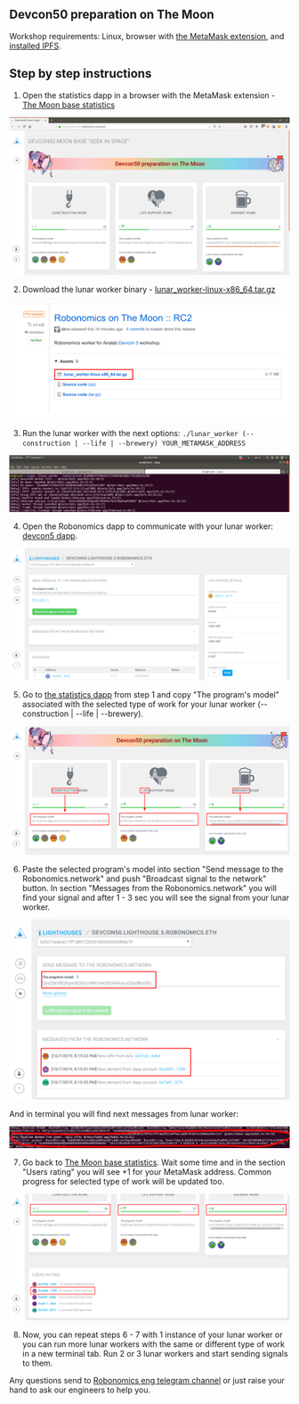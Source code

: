 Devcon50 preparation on The Moon
--------------------------------

Workshop requirements: Linux, browser with [the MetaMask extension](https://metamask.io/), and [installed IPFS](https://docs.ipfs.io/guides/guides/install/).

## Step by step instructions

1. Open the statistics dapp in a browser with the MetaMask extension - [The Moon base statistics](http://devcon5.robonomics.network)

![statistics dapp](https://github.com/airalab/devcon5/raw/master/pic/step-1.png)

2. Download the lunar worker binary - [lunar_worker-linux-x86_64.tar.gz
](https://github.com/airalab/devcon5/releases/download/v1-rc1/lunar_worker-linux-x86_64.tar.gz
)

![Robonomics on The Moon :: RC2](https://github.com/airalab/devcon5/raw/master/pic/step-2.png)

3. Run the lunar worker with the next options:
`./lunar_worker (--construction | --life | --brewery) YOUR_METAMASK_ADDRESS`

![Example of launched the lunar worker](https://github.com/airalab/devcon5/raw/master/pic/step-3.png)

4. Open the Robonomics dapp to communicate with your lunar worker: [devcon5 dapp](https://dapp.robonomics.network/#/lighthouse/devcon50.lighthouse.5.robonomics.eth).

![Robonomics dapp section lighthouse devcon50](https://github.com/airalab/devcon5/raw/master/pic/step-4.png)

5. Go to [the statistics dapp](http://devcon5.robonomics.network) from step 1 and copy "The program's model" associated with the selected type of work for your lunar worker (--construction | --life | --brewery).

!["The program's model" associated with the selected type of work](https://github.com/airalab/devcon5/raw/master/pic/step-5.png)

6. Paste the selected program's model into section "Send message to the Robonomics.network" and push "Broadcast signal to the network" button. In section "Messages from the Robonomics.network" you will find your signal and after 1 - 3 sec you will see the signal from your lunar worker.

![In section "Messages from the Robonomics.network" you will find your signal](https://github.com/airalab/devcon5/raw/master/pic/step-6.png)

And in terminal you will find next messages from lunar worker:

![signal from your lunar worker](https://github.com/airalab/devcon5/raw/master/pic/step-6-1.png)

7. Go back to [The Moon base statistics](http://devcon5.robonomics.network). Wait some time and in the section "Users rating" you will see +1 for your MetaMask address. Common progress for selected type of work will be updated too.

![signal from your lunar worker](https://github.com/airalab/devcon5/raw/master/pic/step-7.png)

8. Now, you can repeat steps 6 - 7 with 1 instance of your lunar worker or you can run more lunar workers with the same or different type of work in a new terminal tab. Run 2 or 3 lunar workers and start sending signals to them.

Any questions send to [Robonomics eng telegram channel](https://aira.life/chat) or just raise your hand to ask our engineers to help you.
